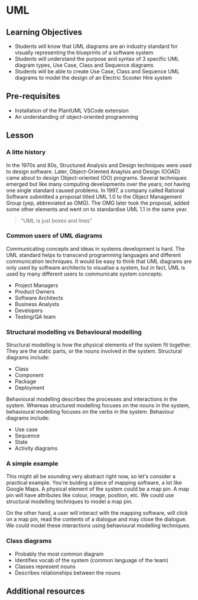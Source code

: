 # UML

## Learning Objectives

- Students will know that UML diagrams are an industry standard for visually representing the blueprints of a software system
- Students will understand the purpose and syntax of 3 specific UML diagram types, Use Case, Class and Sequence diagrams
- Students will be able to create Use Case, Class and Sequence UML diagrams to model the design of an Electric Scooter Hire system

## Pre-requisites

- Installation of the PlantUML VSCode extension
- An understanding of object-oriented programming

## Lesson

### A litte history

In the 1970s and 80s, Structured Analysis and Design techniques were used to design software. Later, Object-Oriented Anaylsis and Design (OOAD) came about to design Object-oriented (OO) programs. Several techniques emerged but like many computing developments over the years; not having one single standard caused problems. In 1997, a company called Rational Software submitted a proposal titled UML 1.0 to the Object Management Group (yep, abbreviated as OMG). The OMG later took the proposal, added some other elements and went on to standardise UML 1.1 in the same year.

> "UML is just boxes and lines"

### Common users of UML diagrams

Communicating concepts and ideas in systems development is hard. The UML standard helps to transcend programming languages and different communication techniques. It would be easy to think that UML diagrams are only used by software architects to visualise a system, but in fact, UML is used by many different users to communicate system concepts:

- Project Managers
- Product Owners
- Software Architects
- Business Analysts
- Developers
- Testing/QA team

### Structural modelling vs Behavioural modelling

Structural modelling is how the physical elements of the system fit together. They are the static parts, or the nouns involved in the system. Structural diagrams include:

- Class
- Component
- Package
- Deployment

Behavioural modelling describes the processes and interactions in the system. Whereas structured modelling focuses on the nouns in the system, behavioural modelling focuses on the verbs in the system. Behaviour diagrams include:

- Use case
- Sequence
- State
- Activity diagrams

### A simple example

This might all be sounding very abstract right now, so let's consider a practical example. You're buiding a piece of mapping software, a lot like Google Maps. A physical element of the system could be a map pin. A map pin will have attributes like colour, image, position, etc. We could use structural modelling techniques to model a map pin.

On the other hand, a user will interact with the mapping software, will click on a map pin, read the contents of a dialogue and may close the dialogue. We could model these interactions using behavioural modelling techniques.

### Class diagrams

- Probably the most common diagram
- Identifies vocab of the system (common language of the team)
- Classes represent nouns
- Describes relationships between the nouns

## Additional resources
